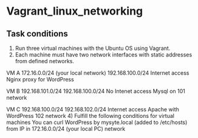 # Vagrant_linux_networking
## Task conditions
1) Run three virtual machines with the Ubuntu OS using Vagrant.
2) Each machine must have two network interfaces with static addresses from defined networks.

VM A
172.16.0.0/24 (your local network)
192.168.100.0/24
Internet access
Nginx proxy for WordPress

VM B
192.168.101.0/24
192.168.100.0/24
No Intenet access
Mysql on 101 network

VM C
192.168.100.0/24
192.168.102.0/24
Internet access
Apache with WordPress 102 network
4) Fulfill the following conditions for virtual machines
You can curl WordPress by mysyte.local (added to /etc/hosts)
from IP in 172.16.0.0/24 (your local PC) network
